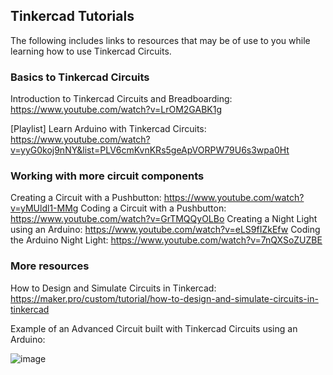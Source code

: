 ## Tinkercad Tutorials

The following includes links to resources that may be of use to you while learning how to use Tinkercad Circuits.

### Basics to Tinkercad Circuits

Introduction to Tinkercad Circuits and Breadboarding: https://www.youtube.com/watch?v=LrOM2GABK1g

[Playlist] Learn Arduino with Tinkercad Circuits: https://www.youtube.com/watch?v=yyG0koj9nNY&list=PLV6cmKvnKRs5geApVORPW79U6s3wpa0Ht

### Working with more circuit components

Creating a Circuit with a Pushbutton: https://www.youtube.com/watch?v=yMUldl1-MMg
Coding a Circuit with a Pushbutton: https://www.youtube.com/watch?v=GrTMQQyOLBo
Creating a Night Light using an Arduino: https://www.youtube.com/watch?v=eLS9fIZkEfw
Coding the Arduino&nbsp;Night Light: https://www.youtube.com/watch?v=7nQXSoZUZBE

### More resources

How to Design and Simulate Circuits in Tinkercad: https://maker.pro/custom/tutorial/how-to-design-and-simulate-circuits-in-tinkercad

Example of an Advanced Circuit built with Tinkercad Circuits using an Arduino:

![image](https://user-images.githubusercontent.com/132619950/236340531-8a4e5021-a239-4101-9eca-c5531067b679.png)
